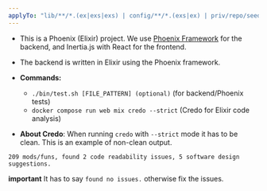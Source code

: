 ```yaml
---
applyTo: "lib/**/*.(ex|exs|exs) | config/**/*.(exs|ex) | priv/repo/seeds.exs | test/**/*.(ex|exs)"
---
```


- This is a Phoenix (Elixir) project. We use [Phoenix Framework](https://www.phoenixframework.org/) for the backend, and Inertia.js with React for the frontend.
- The backend is written in Elixir using the Phoenix framework.

- **Commands:**
  - `./bin/test.sh [FILE_PATTERN] (optional)` (for backend/Phoenix tests)
  - `docker compose run web mix credo --strict` (Credo for Elixir code analysis)


- **About Credo**:
When running `credo` with `--strict` mode it has to be clean.
This is an example of non-clean output.
```
209 mods/funs, found 2 code readability issues, 5 software design suggestions.
```
**important** It has to say `found no issues.` otherwise fix the issues.
